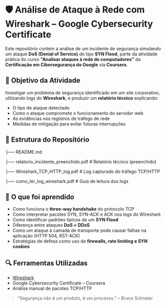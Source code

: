 # 🛡️ Análise de Ataque à Rede com Wireshark – Google Cybersecurity Certificate

Este repositório contém a análise de um incidente de segurança simulando um ataque **DoS (Denial of Service)** do tipo **SYN Flood**, parte da atividade prática do curso **"Analisar ataques à rede de computadores"** da **Certificação em Cibersegurança do Google** via **Coursera**.

## 🎯 Objetivo da Atividade

Investigar um problema de segurança identificado em um site corporativo, utilizando logs do **Wireshark**, e produzir um **relatório técnico** explicando:

- O tipo de ataque detectado
- Como o ataque compromete o funcionamento do servidor web
- As evidências nos registros de tráfego de rede
- Medidas de mitigação para evitar futuras interrupções

## 📂 Estrutura do Repositório

├── README.md

├── relatorio_incidente_preenchido.pdf # Relatório técnico (preenchido)

├── Wireshark_TCP_HTTP_log.pdf # Log capturado do tráfego TCP/HTTP

├── como_ler_log_wireshark.pdf # Guia de leitura dos logs


## 🧠 O que foi aprendido

- Como funciona o **three-way handshake** do protocolo TCP
- Como interpretar pacotes SYN, SYN-ACK e ACK nos logs do Wireshark
- Como identificar padrões típicos de um **SYN Flood**
- Diferença entre ataques **DoS** e **DDoS**
- Como um ataque à camada de transporte pode causar falhas na aplicação (HTTP 504, RST-ACK)
- Estratégias de defesa como uso de **firewalls, rate limiting e SYN cookies**

## 🔍 Ferramentas Utilizadas

- [Wireshark](https://www.wireshark.org/)
- Google Cybersecurity Certificate – Coursera
- Análise manual de pacotes TCP/HTTP

> “Segurança não é um produto, é um processo.” – Bruce Schneier

